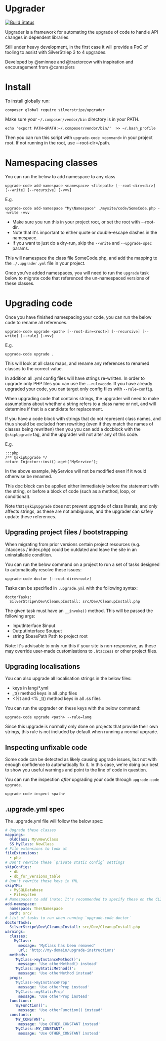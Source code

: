 # Upgrader

[![Build Status](https://travis-ci.org/silverstripe/silverstripe-upgrader.svg?branch=master)](https://travis-ci.org/silverstripe/silverstripe-upgrader)

Upgrader is a framework for automating the upgrade of code to handle API changes in dependent libraries.

Still under heavy development, in the first case it will provide a PoC of tooling to assist with SilverStriep 3 to 4 upgrades.

Developed by @sminnee and @tractorcow with inspiration and encouragement from @camspiers

# Install

To install globally run:

`composer global require silverstripe/upgrader`

Make sure your `~/.composer/vendor/bin` directory is in your PATH.

`echo 'export PATH=$PATH:~/.composer/vendor/bin/'  >> ~/.bash_profile`

Then you can run this script with `upgrade-code <command>` in your project root. If not running in the root,
use --root-dir=/path.

# Namespacing classes

You can run the below to add namespace to any class

`upgrade-code add-namespace <namespace> <filepath> [--root-dir=<dir>] [--write] [--recursive] [-vvv]`

E.g.

`upgrade-code add-namespace "My\Namespace" ./mysite/code/SomeCode.php --write -vvv`

* Make sure you run this in your project root, or set the root with --root-dir.
* Note that it's important to either quote or double-escape slashes in the namespace.
* If you want to just do a dry-run, skip the `--write` and `--upgrade-spec` params.

This will namespace the class file SomeCode.php, and add the mapping to the `./.upgrader.yml` file in your project.

Once you've added namespaces, you will need to run the `upgrade` task below to migrate code
that referenced the un-namespaced versions of these classes.

# Upgrading code

Once you have finished namespacing your code, you can run the below code to rename all references.

`upgrade-code upgrade <path> [--root-dir=<root>] [--recursive] [--write] [--rule] [-vvv]`

E.g.

`upgrade-code upgrade .`

This will look at all class maps, and rename any references to renamed classes to the correct value.

In addition all .yml config files will have strings re-written. In order to upgrade only PHP files
you can use the `--rule=code`. If you have already upgraded your code, you can target only
config files with `--rule=config`.

When upgrading code that contains strings, the upgrader will need to make assumptions about whether
a string refers to a class name or not, and will determine if that is a candidate for replacement.

If you have a code block with strings that do not represent class names, and thus should be excluded
from rewriting (even if they match the names of classes being rewritten) then you you can add a
docblock with the `@skipUpgrade` tag, and the upgrader will not alter any of this code.

E.g.

    :::php
    /** @skipUpgrade */
    return Injector::inst()->get('MyService');


In the above example, MyService will not be modified even if it would otherwise be renamed.
    
This doc block can be applied either immediately before the statement with the string, or
before a block of code (such as a method, loop, or conditional).

Note that `@skipUpgrade` does not prevent upgrade of class literals, and only affects strings,
as these are not ambiguous, and the upgrader can safely update these references.

## Upgrading project files / bootstrapping

When migrating from prior versions certain project resources (e.g. .htaccess / index.php)
could be outdated and leave the site in an uninstallable condition. 

You can run the below command on a project to run a set of tasks designed to automatically
resolve these issues:

```
upgrade-code doctor [--root-dir=<root>]
```

Tasks can be specified in `.upgrade.yml` with the following syntax:

```
doctorTasks:
  SilverStripe\Dev\CleanupInstall: src/Dev/CleanupInstall.php
```

The given task must have an `__invoke()` method. This will be passed the following args:

 - InputInterface $input
 - OutputInterface $output
 - string $basePath Path to project root

Note: It's advisable to only run this if your site is non-responsive, as these may override
user-made customisations to `.htaccess` or other project files.

## Upgrading localisations

You can also upgrade all localisation strings in the below files:

 - keys in lang/*.yml
 - _t() method keys in all .php files
 - <%t and <% _t() method keys in all .ss files
 
You can run the upgrader on these keys with the below command:

`upgrade-code upgrade <path> --rule=lang`

Since this upgrade is normally only done on projects that provide their own strings,
this rule is not included by default when running a normal upgrade.

## Inspecting unfixable code

Some code can be detected as likely causing upgrade issues,
but not with enough confidence to automatically fix it.
In this case, we're doing our best to show you useful warnings
and point to the line of code in question.

You can run the inspection *after* upgrading your code through `upgrade-code upgrade`.

`upgrade-code inspect <path>`

## .upgrade.yml spec

The .upgrade.yml file will follow the below spec:

```yaml
# Upgrade these classes
mappings:
  OldClass: My\New\Class
  SS_MyClass: NewClass
# File extensions to look at
fileExtensions:
  - php
# Don't rewrite these `private static config` settings
skipConfigs:
  - db
  - db_for_versions_table
# Don't rewrite these keys in YML
skipYML:
  - MySQLDatabase
  - Filesystem
# Namespaces to add (note: It's recommended to specify these on the CLI instead of via config file)
add-namespace:
  namespace: The\Namespace
  path: src/
# List of tasks to run when running `upgrade-code doctor`
doctorTasks:
  SilverStripe\Dev\CleanupInstall: src/Dev/CleanupInstall.php
warnings:
  classes:
    MyClass:
      message: 'MyClass has been removed'
      url: 'http://my-domain/upgrade-instructions'
  methods:
    'MyClass->myInstanceMethod()':
      message: 'Use otherMethod() instead'
    'MyClass::myStaticMethod()':
      message: 'Use otherMethod instead'
  props:
    'MyClass->myInstanceProp'
      message: 'Use otherProp instead'
    'MyClass::myStaticProp'
      message: 'Use otherProp instead'
  functions:
    'myFunction()':
      message: 'Use otherFunction() instead'
  constants:
    'MY_CONSTANT':
      message: 'Use OTHER_CONSTANT instead'
    'MyClass::MY_CONSTANT':
      message: 'Use OTHER_CONSTANT instead'
```
